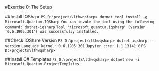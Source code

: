 #Exercise 0: The Setup

##Install IQShapr
`PS D:\projects\lthwqsharp> dotnet tool install -g Microsoft.Quantum.IQSharp`
`You can invoke the tool using the following command: dotnet-iqsharp`
`Tool 'microsoft.quantum.iqsharp' (version '0.6.1905.301') was successfully installed.`

##Check IQShare Version
`PS D:\projects\lthwqsharp> dotnet iqsharp --version`
`Language kernel: 0.6.1905.301`
`Jupyter core: 1.1.13141.0`
`PS D:\projects\lthwqsharp>`

##Install C# Templates
`PS D:\projects\lthwqsharp> dotnet new -i Microsoft.Quantum.ProjectTemplates`

